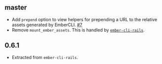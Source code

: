 master
------

* Add `prepend` option to view helpers for prepending a URL to the relative
  assets generated by EmberCLI. [#7]
* Remove `mount_ember_assets`. This is handled by
  [`ember-cli-rails`][ember-cli-rails#386].

[#7]: https://github.com/seanpdoyle/ember-cli-rails-assets/pull/7
[ember-cli-rails#386]: https://github.com/thoughtbot/ember-cli-rails/pull/386

0.6.1
-----

* Extracted from `ember-cli-rails`.
